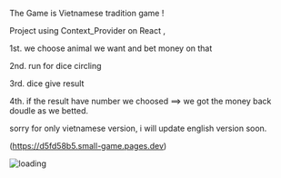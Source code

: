 The Game is Vietnamese tradition game ! 

Project using Context_Provider on React ,


1st. we choose animal  we want and bet money on that 

2nd. run for dice circling

3rd. dice give result 

4th. if the result have number we choosed ==> we got the money back doudle as we betted.


sorry for only vietnamese version, i will update english version soon.


(https://d5fd58b5.small-game.pages.dev)


![loading](https://user-images.githubusercontent.com/75282610/158703100-19661eb2-6a00-468b-bfd5-860bf2c8f3cb.gif)
